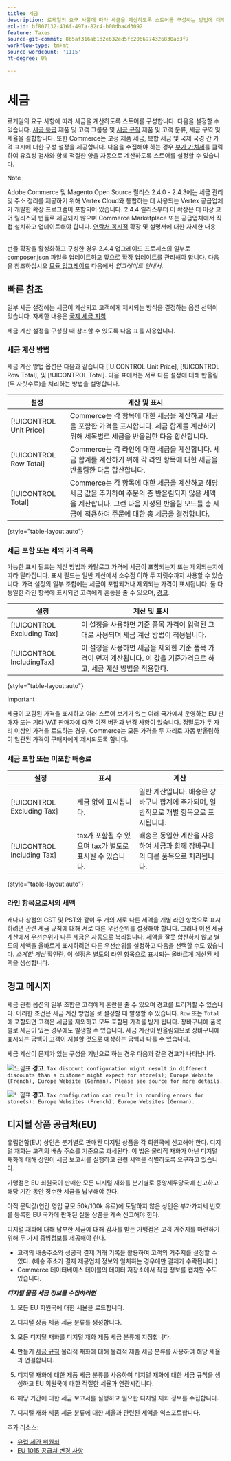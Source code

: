 ```yaml
---
title: 세금
description: 로케일의 요구 사항에 따라 세금을 계산하도록 스토어를 구성하는 방법에 대해 알아봅니다.
exl-id: bf807132-416f-497a-82c4-b00dba4d3092
feature: Taxes
source-git-commit: 8b5af316ab1d2e632ed5fc2066974326830ab3f7
workflow-type: tm+mt
source-wordcount: '1115'
ht-degree: 0%

---
```


# 세금

로케일의 요구 사항에 따라 세금을 계산하도록 스토어를 구성합니다. 다음을 설정할 수 있습니다. [세금 등급](tax-class.md) 제품 및 고객 그룹용 및 [세금 규칙](tax-rules.md) 제품 및 고객 분류, 세금 구역 및 세율을 결합합니다. 또한 Commerce는 고정 제품 세금, 복합 세금 및 국제 국경 간 가격 표시에 대한 구성 설정을 제공합니다. 다음을 수집해야 하는 경우 [부가 가치세](vat.md)를 클릭하여 유효성 검사와 함께 적절한 양을 자동으로 계산하도록 스토어를 설정할 수 있습니다.

>[!NOTE]
>
>Adobe Commerce 및 Magento Open Source 릴리스 2.4.0 - 2.4.3에는 세금 관리 및 주소 정리를 제공하기 위해 Vertex Cloud와 통합하는 데 사용되는 Vertex 공급업체가 개발한 확장 프로그램이 포함되어 있습니다. 2.4.4 릴리스부터 이 확장은 더 이상 코어 릴리스와 번들로 제공되지 않으며 Commerce Marketplace 또는 공급업체에서 직접 설치하고 업데이트해야 합니다. [연락처 꼭지점](https://marketplace.magento.com/partner/vertex_inc) 확장 및 설명서에 대한 자세한 내용<br><br>
>
>번들 확장을 활성화하고 구성한 경우 2.4.4 업그레이드 프로세스의 일부로 composer.json 파일을 업데이트하고 앞으로 확장 업데이트를 관리해야 합니다. 다음을 참조하십시오 [모듈 업그레이드](https://experienceleague.adobe.com/docs/commerce-operations/upgrade-guide/modules/upgrade.html) 다음에서 _업그레이드 안내서_.

## 빠른 참조

일부 세금 설정에는 세금이 계산되고 고객에게 제시되는 방식을 결정하는 옵션 선택이 있습니다. 자세한 내용은 [국제 세금 지침](international-tax-guidelines.md).

세금 계산 설정을 구성할 때 참조할 수 있도록 다음 표를 사용합니다.

### 세금 계산 방법

세금 계산 방법 옵션은 다음과 같습니다 [!UICONTROL Unit Price], [!UICONTROL Row Total], 및 [!UICONTROL Total]. 다음 표에서는 서로 다른 설정에 대해 반올림(두 자릿수로)을 처리하는 방법을 설명합니다.

| 설정 | 계산 및 표시 |
|--- |--- |
| [!UICONTROL Unit Price] | Commerce는 각 항목에 대한 세금을 계산하고 세금을 포함한 가격을 표시합니다. 세금 합계를 계산하기 위해 세목별로 세금을 반올림한 다음 합산합니다. |
| [!UICONTROL Row Total] | Commerce는 각 라인에 대한 세금을 계산합니다. 세금 합계를 계산하기 위해 각 라인 항목에 대한 세금을 반올림한 다음 합산합니다. |
| [!UICONTROL Total] | Commerce는 각 항목에 대한 세금을 계산하고 해당 세금 값을 추가하여 주문의 총 반올림되지 않은 세액을 계산합니다. 그런 다음 지정된 반올림 모드를 총 세금에 적용하여 주문에 대한 총 세금을 결정합니다. |

{style="table-layout:auto"}

### 세금 포함 또는 제외 가격 목록

가능한 표시 필드는 계산 방법과 카탈로그 가격에 세금이 포함되는지 또는 제외되는지에 따라 달라집니다. 표시 필드는 일반 계산에서 소수점 이하 두 자릿수까지 사용할 수 있습니다. 가격 설정의 일부 조합에는 세금이 포함되거나 제외되는 가격이 표시됩니다. 둘 다 동일한 라인 항목에 표시되면 고객에게 혼동을 줄 수 있으며, [경고](taxes.md#warning-messages).

| 설정 | 계산 및 표시 |
|--- |--- |
| [!UICONTROL Excluding Tax] | 이 설정을 사용하면 기준 품목 가격이 입력된 그대로 사용되며 세금 계산 방법이 적용됩니다. |
| [!UICONTROL IncludingTax] | 이 설정을 사용하면 세금을 제외한 기준 품목 가격이 먼저 계산됩니다. 이 값을 기준가격으로 하고, 세금 계산 방법을 적용한다. |

{style="table-layout:auto"}

>[!IMPORTANT]
>
>세금이 포함된 가격을 표시하고 여러 스토어 보기가 있는 여러 국가에서 운영하는 EU 판매자 또는 기타 VAT 판매자에 대한 이전 버전과 변경 사항이 있습니다. 정밀도가 두 자리 이상인 가격을 로드하는 경우, Commerce는 모든 가격을 두 자리로 자동 반올림하여 일관된 가격이 구매자에게 제시되도록 합니다.

### 세금 포함 또는 미포함 배송료

| 설정 | 표시 | 계산 |
|--- |--- |--- |
| [!UICONTROL Excluding Tax] | 세금 없이 표시됩니다. | 일반 계산입니다. 배송은 장바구니 합계에 추가되며, 일반적으로 개별 항목으로 표시됩니다. |
| [!UICONTROL Including Tax] | tax가 포함될 수 있으며 tax가 별도로 표시될 수 있습니다. | 배송은 동일한 계산을 사용하여 세금과 함께 장바구니의 다른 품목으로 처리됩니다. |

{style="table-layout:auto"}

### 라인 항목으로서의 세액

캐나다 상점의 GST 및 PST와 같이 두 개의 서로 다른 세액을 개별 라인 항목으로 표시하려면 관련 세금 규칙에 대해 서로 다른 우선순위를 설정해야 합니다. 그러나 이전 세금 계산에서 우선순위가 다른 세금은 자동으로 복리됩니다. 세액을 잘못 합산하지 않고 별도의 세액을 올바르게 표시하려면 다른 우선순위를 설정하고 다음을 선택할 수도 있습니다. _소계만 계산_ 확인란. 이 설정은 별도의 라인 항목으로 표시되는 올바르게 계산된 세액을 생성합니다.

## 경고 메시지

세금 관련 옵션의 일부 조합은 고객에게 혼란을 줄 수 있으며 경고를 트리거할 수 있습니다. 이러한 조건은 세금 계산 방법을 로 설정할 때 발생할 수 있습니다. `Row` 또는 `Total`에 포함되면 고객은 세금을 제외하고 모두 포함된 가격을 받게 됩니다. 장바구니에 품목별로 세금이 있는 경우에도 발생할 수 있습니다. 세금 계산이 반올림되므로 장바구니에 표시되는 금액이 고객이 지불할 것으로 예상하는 금액과 다를 수 있습니다.

세금 계산이 문제가 있는 구성을 기반으로 하는 경우 다음과 같은 경고가 나타납니다.

![느낌표](../assets/icon-warning.png) **경고**. `Tax discount configuration might result in different discounts than a customer might expect for store(s); Europe Website (French), Europe Website (German). Please see source for more details.`

![느낌표](../assets/icon-warning.png) **경고**. `Tax configuration can result in rounding errors for store(s): Europe Websites (French), Europe Websites (German).`

## 디지털 상품 공급처(EU)

유럽연합(EU) 상인은 분기별로 판매된 디지털 상품을 각 회원국에 신고해야 한다. 디지털 재화는 고객의 배송 주소를 기준으로 과세된다. 이 법은 물리적 재화가 아닌 디지털 재화에 대해 상인이 세금 보고서를 실행하고 관련 세액을 식별하도록 요구하고 있습니다.

가맹점은 EU 회원국이 판매한 모든 디지털 재화를 분기별로 중앙세무당국에 신고하고 해당 기간 동안 징수한 세금을 납부해야 한다.

아직 문턱값(연간 영업 규모 50k/100k 유로)에 도달하지 않은 상인은 부가가치세 번호를 등록한 EU 국가에 판매된 실물 상품을 계속 신고해야 한다.

디지털 재화에 대해 납부한 세금에 대해 감사를 받는 가맹점은 고객 거주지를 마련하기 위해 두 가지 증빙정보를 제공해야 한다.

- 고객의 배송주소와 성공적 결제 거래 기록을 활용하여 고객의 거주지를 설정할 수 있다. (배송 주소가 결제 제공업체 정보와 일치하는 경우에만 결제가 수락됩니다.)
- Commerce 데이터베이스 테이블의 데이터 저장소에서 직접 정보를 캡처할 수도 있습니다.

_**디지털 물품 세금 정보를 수집하려면**_

1. 모든 EU 회원국에 대한 세율을 로드합니다.

1. 디지털 상품 제품 세금 분류를 생성합니다.

1. 모든 디지털 재화를 디지털 재화 제품 세금 분류에 지정합니다.

1. 만들기 [세금 규칙](tax-rules.md) 물리적 재화에 대해 물리적 제품 세금 분류를 사용하여 해당 세율과 연결합니다.

1. 디지털 재화에 대한 제품 세금 분류를 사용하여 디지털 재화에 대한 세금 규칙을 생성하고 EU 회원국에 대한 적절한 세율과 연관시킵니다.

1. 해당 기간에 대한 세금 보고서를 실행하고 필요한 디지털 재화 정보를 수집합니다.

1. 디지털 재화 제품 세금 분류에 대한 세율과 관련된 세액을 익스포트합니다.

추가 리소스:

- [유럽 세관 위원회][1]
- [EU 1015 공급처 변경 사항][2]

[1]: https://europa.eu/youreurope/business/taxation/vat/vat-rules-rates/index_en.htm
[2]: https://www2.deloitte.com/global/en/services/tax.html
